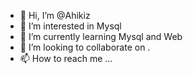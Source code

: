 - 👋 Hi, I’m @Ahikiz
- 👀 I’m interested in Mysql
- 🌱 I’m currently learning Mysql and Web
- 💞️ I’m looking to collaborate on .
- 📫 How to reach me ...

<!---
Ahikiz/Ahikiz is a ✨ special ✨ repository because its `README.md` (this file) appears on your GitHub profile.
You can click the Preview link to take a look at your changes.
--->
